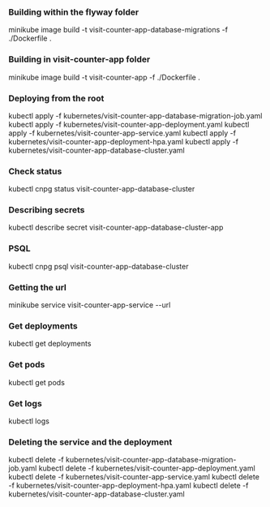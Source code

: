 ### Building within the flyway folder

minikube image build -t visit-counter-app-database-migrations -f ./Dockerfile .

### Building in visit-counter-app folder

minikube image build -t visit-counter-app -f ./Dockerfile .


### Deploying from the root

kubectl apply -f kubernetes/visit-counter-app-database-migration-job.yaml 
kubectl apply -f kubernetes/visit-counter-app-deployment.yaml
kubectl apply -f kubernetes/visit-counter-app-service.yaml
kubectl apply -f kubernetes/visit-counter-app-deployment-hpa.yaml 
kubectl apply -f kubernetes/visit-counter-app-database-cluster.yaml 


### Check status

kubectl cnpg status visit-counter-app-database-cluster

### Describing secrets

kubectl describe secret visit-counter-app-database-cluster-app

### PSQL

kubectl cnpg psql visit-counter-app-database-cluster

### Getting the url

minikube service visit-counter-app-service --url

### Get deployments

kubectl get deployments

### Get pods

kubectl get pods

### Get logs

kubectl logs 

### Deleting the service and the deployment

kubectl delete -f kubernetes/visit-counter-app-database-migration-job.yaml 
kubectl delete -f kubernetes/visit-counter-app-deployment.yaml
kubectl delete -f kubernetes/visit-counter-app-service.yaml
kubectl delete -f kubernetes/visit-counter-app-deployment-hpa.yaml 
kubectl delete -f kubernetes/visit-counter-app-database-cluster.yaml 